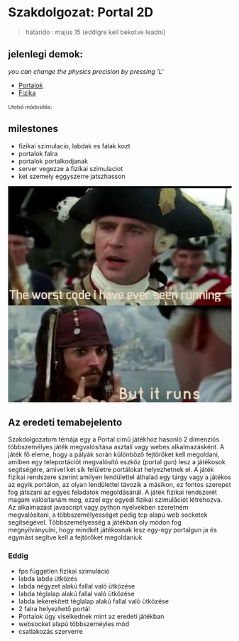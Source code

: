 # Szakdolgozat: Portal 2D
> hatarido : majus 15 (eddigre kell bekotve leadni)

## jelenlegi demok:

_you can change the physics precision by pressing 'L'_
- [Portalok](src)
- [Fizika](srcphysics)

<p>
<small>
Utolsó módosítás:
<script>
var x = new Date(document.lastModified);
Modif = new Date(x.toGMTString());
document.write(Modif);
</script>&nbsp;
</small>
</p>

## milestones
  * fizikai szimulacio, labdak es falak kozt
  * portalok falra
  * portalok portalkodjanak
  * server vegezze a fizikai szimulaciot
  * ket szemely eggyszerre jatszhasson

![runs](./itruns.png)

## Az eredeti temabejelento
  Szakdolgozatom témája egy a Portal című játékhoz hasonló 2 dimenziós többszemélyes játék megvalósítása asztali vagy webes
alkalmazásként. A játék fő eleme, hogy a pályák során különböző fejtörőket kell megoldani, amiben egy teleportációt megvalósító
eszköz (portal gun) lesz a játékosok segítségére, amivel két sík felületre portálokat helyezhetnek el. A játék fizikai rendszere szerint
amilyen lendülettel áthalad egy tárgy vagy a játékos az egyik portálon, az olyan lendülettel távozik a másikon, ez fontos szerepet fog
játszani az egyes feladatok megoldásánál. A játék fizikai rendszerét magam valósítanám meg, ezzel egy egyedi fizikai szimulációt
létrehozva. Az alkalmazást javascript vagy python nyelvekben szeretném megvalósítani, a többszemélyességet pedig tcp alapú web
socketek segítségével. Többszemélyesség a játékban oly módon fog megnyilványulni, hogy mindkét játékosnak lesz egy-egy portalgun ja és egymást segítve kell a fejtörőket megoldaniuk



### Eddig

- fps független fizikai szimuláció
- labda labda ütközés
- labda négyzet alakú fallal való ütközése
- labda téglalap alakú fallal való ütközése
- labda lekerekített téglalap alakú fallal való ütközése
- 2 falra helyezhető portál
- Portalok úgy viselkednek mint az eredeti játékban
- websocket alapú többszeméyles mód
- csatlakozás szerverre
